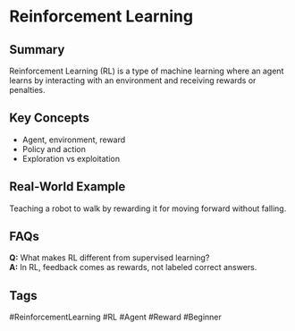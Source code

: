 # Reinforcement Learning

## Summary
Reinforcement Learning (RL) is a type of machine learning where an agent learns by interacting with an environment and receiving rewards or penalties.

## Key Concepts
- Agent, environment, reward
- Policy and action
- Exploration vs exploitation

## Real-World Example
Teaching a robot to walk by rewarding it for moving forward without falling.

## FAQs
**Q:** What makes RL different from supervised learning?  
**A:** In RL, feedback comes as rewards, not labeled correct answers.

## Tags
#ReinforcementLearning #RL #Agent #Reward #Beginner

